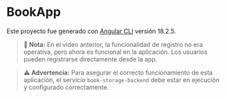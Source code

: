 # BookApp

Este proyecto fue generado con [Angular CLI](https://github.com/angular/angular-cli) versión 18.2.5.

> **🔔 Nota:** En el video anterior, la funcionalidad de registro no era operativa, pero ahora es funcional en la aplicación. Los usuarios pueden registrarse directamente desde la app.

> **⚠️ Advertencia:** Para asegurar el correcto funcionamiento de esta aplicación, el servicio `book-storage-backend` debe estar en ejecución y configurado correctamente.